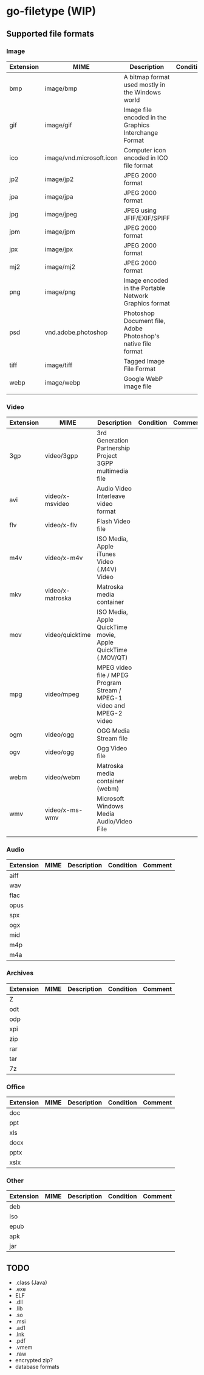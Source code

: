 # go-filetype (WIP)

## Supported file formats

### Image

| Extension | MIME                     | Description                                                   | Condition | Comment |
| --------- | ------------------------ | ------------------------------------------------------------- | --------- | ------- |
| bmp       | image/bmp                | A bitmap format used mostly in the Windows world              |           |         |
| gif       | image/gif                | Image file encoded in the Graphics Interchange Format         |           |         |
| ico       | image/vnd.microsoft.icon | Computer icon encoded in ICO file format                      |           |         |
| jp2       | image/jp2                | JPEG 2000 format                                              |           |         |
| jpa       | image/jpa                | JPEG 2000 format                                              |           |         |
| jpg       | image/jpeg               | JPEG using JFIF/EXIF/SPIFF                                    |           |         |
| jpm       | image/jpm                | JPEG 2000 format                                              |           |         |
| jpx       | image/jpx                | JPEG 2000 format                                              |           |         |
| mj2       | image/mj2                | JPEG 2000 format                                              |           |         |
| png       | image/png                | Image encoded in the Portable Network Graphics format         |           |         |
| psd       | vnd.adobe.photoshop      | Photoshop Document file, Adobe Photoshop's native file format |           |         |
| tiff      | image/tiff               | Tagged Image File Format                                      |           |         |
| webp      | image/webp               | Google WebP image file                                        |           |         |
|           |                          |                                                               |           |         |

### Video

| Extension | MIME             | Description                                                           | Condition | Comment |
| --------- | ---------------- | --------------------------------------------------------------------- | --------- | ------- |
| 3gp       | video/3gpp       | 3rd Generation Partnership Project 3GPP multimedia file               |           |         |
| avi       | video/x-msvideo  | Audio Video Interleave video format                                   |           |         |
| flv       | video/x-flv      | Flash Video file                                                      |           |         |
| m4v       | video/x-m4v      | ISO Media, Apple iTunes Video (.M4V) Video                            |           |         |
| mkv       | video/x-matroska | Matroska media container                                              |           |         |
| mov       | video/quicktime  | ISO Media, Apple QuickTime movie, Apple QuickTime (.MOV/QT)           |           |         |
| mpg       | video/mpeg       | MPEG video file / MPEG Program Stream / MPEG-1 video and MPEG-2 video |           |         |
| ogm       | video/ogg        | OGG Media Stream file                                                 |           |         |
| ogv       | video/ogg        | Ogg Video file                                                        |           |         |
| webm      | video/webm       | Matroska media container (webm)                                       |           |         |
| wmv       | video/x-ms-wmv   | Microsoft Windows Media Audio/Video File                              |           |         |
|           |                  |                                                                       |           |         |

### Audio

| Extension | MIME | Description | Condition | Comment |
| --------- | ---- | ----------- | --------- | ------- |
| aiff      |      |             |           |         |
| wav       |      |             |           |         |
| flac      |      |             |           |         |
| opus      |      |             |           |         |
| spx       |      |             |           |         |
| ogx       |      |             |           |         |
| mid       |      |             |           |         |
| m4p       |      |             |           |         |
| m4a       |      |             |           |         |

### Archives

| Extension | MIME | Description | Condition | Comment |
| --------- | ---- | ----------- | --------- | ------- |
| Z         |      |             |           |         |
| odt       |      |             |           |         |
| odp       |      |             |           |         |
| xpi       |      |             |           |         |
| zip       |      |             |           |         |
| rar       |      |             |           |         |
| tar       |      |             |           |         |
| 7z        |      |             |           |         |

### Office

| Extension | MIME | Description | Condition | Comment |
| --------- | ---- | ----------- | --------- | ------- |
| doc       |      |             |           |         |
| ppt       |      |             |           |         |
| xls       |      |             |           |         |
| docx      |      |             |           |         |
| pptx      |      |             |           |         |
| xslx      |      |             |           |         |

### Other

| Extension | MIME | Description | Condition | Comment |
| --------- | ---- | ----------- | --------- | ------- |
| deb       |      |             |           |         |
| iso       |      |             |           |         |
| epub      |      |             |           |         |
| apk       |      |             |           |         |
| jar       |      |             |           |         |

## TODO

- .class (Java)
- .exe
- ELF
- .dll
- .lib
- .so
- .msi
- .ad1
- .lnk
- .pdf
- .vmem
- .raw
- encrypted zip?
- database formats
